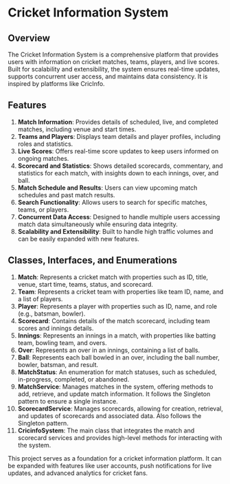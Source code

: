 # Cricket Information System

## Overview
The Cricket Information System is a comprehensive platform that provides users with information on cricket matches, teams, players, and live scores. Built for scalability and extensibility, the system ensures real-time updates, supports concurrent user access, and maintains data consistency. It is inspired by platforms like CricInfo.

## Features

1. **Match Information**: Provides details of scheduled, live, and completed matches, including venue and start times.
2. **Teams and Players**: Displays team details and player profiles, including roles and statistics.
3. **Live Scores**: Offers real-time score updates to keep users informed on ongoing matches.
4. **Scorecard and Statistics**: Shows detailed scorecards, commentary, and statistics for each match, with insights down to each innings, over, and ball.
5. **Match Schedule and Results**: Users can view upcoming match schedules and past match results.
6. **Search Functionality**: Allows users to search for specific matches, teams, or players.
7. **Concurrent Data Access**: Designed to handle multiple users accessing match data simultaneously while ensuring data integrity.
8. **Scalability and Extensibility**: Built to handle high traffic volumes and can be easily expanded with new features.


## Classes, Interfaces, and Enumerations

1. **Match**: Represents a cricket match with properties such as ID, title, venue, start time, teams, status, and scorecard.
2. **Team**: Represents a cricket team with properties like team ID, name, and a list of players.
3. **Player**: Represents a player with properties such as ID, name, and role (e.g., batsman, bowler).
4. **Scorecard**: Contains details of the match scorecard, including team scores and innings details.
5. **Innings**: Represents an innings in a match, with properties like batting team, bowling team, and overs.
6. **Over**: Represents an over in an innings, containing a list of balls.
7. **Ball**: Represents each ball bowled in an over, including the ball number, bowler, batsman, and result.
8. **MatchStatus**: An enumeration for match statuses, such as scheduled, in-progress, completed, or abandoned.
9. **MatchService**: Manages matches in the system, offering methods to add, retrieve, and update match information. It follows the Singleton pattern to ensure a single instance.
10. **ScorecardService**: Manages scorecards, allowing for creation, retrieval, and updates of scorecards and associated data. Also follows the Singleton pattern.
11. **CricinfoSystem**: The main class that integrates the match and scorecard services and provides high-level methods for interacting with the system.


This project serves as a foundation for a cricket information platform. It can be expanded with features like user accounts, push notifications for live updates, and advanced analytics for cricket fans.
